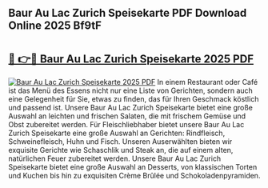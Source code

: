 ## Baur Au Lac Zurich Speisekarte PDF Download Online 2025 Bf9tF

# <h2><a href="http://gc882b9.nevu.top/?p=Baur+Au+Lac+Zurich+Speisekarte">🔗 👉🔴 Baur Au Lac Zurich Speisekarte 2025 PDF</a></h2>

[![Baur Au Lac Zurich Speisekarte 2025 PDF](https://i.imgur.com/dBaPXMq.png)](http://gc882b9.nevu.top/?p=Baur+Au+Lac+Zurich+Speisekarte)
In einem Restaurant oder Café ist das Menü des Essens nicht nur eine Liste von Gerichten, sondern auch eine Gelegenheit für Sie, etwas zu finden, das für Ihren Geschmack köstlich und passend ist. Unsere Baur Au Lac Zurich Speisekarte bietet eine große Auswahl an leichten und frischen Salaten, die mit frischem Gemüse und Obst zubereitet werden. Für Fleischliebhaber bietet unsere Baur Au Lac Zurich Speisekarte eine große Auswahl an Gerichten: Rindfleisch, Schweinefleisch, Huhn und Fisch. Unseren Auserwählten bieten wir exquisite Gerichte wie Schaschlik und Steak an, die auf einem alten, natürlichen Feuer zubereitet werden. Unsere Baur Au Lac Zurich Speisekarte bietet eine große Auswahl an Desserts, von klassischen Torten und Kuchen bis hin zu exquisiten Crème Brûlée und Schokoladenpyramiden.
